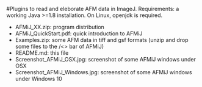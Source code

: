 #Plugins to read and eleborate AFM data in ImageJ.
Requirements: a working Java >=1.8 installation. On Linux, openjdk is required.

- AFMiJ_XX.zip: program distribution
- AFMiJ_QuickStart.pdf: quick introduction to AFMiJ
- Examples.zip: some AFM data in tiff and gsf formats (unzip and drop some files to the /<<Drag and Drop/>> bar of AFMiJ)
- README.md: this file
- Screenshot_AFMiJ_OSX.jpg: screenshot of some AFMiJ windows under OSX
- Screenshot_AFMiJ_Windows.jpg: screenshot of some AFMiJ windows under Windows 10

<!--
**AFMiJ/AFMiJ** is a ✨ _special_ ✨ repository because its `README.md` (this file) appears on your GitHub profile.


- 
-->
